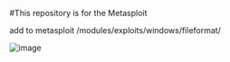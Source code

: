 #This repository is for the Metasploit 

add to metasploit /modules/exploits/windows/fileformat/

![image](https://user-images.githubusercontent.com/1030531/91667728-f28ed700-eb06-11ea-88b1-458dfd8141d6.png)
